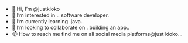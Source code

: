 - 👋 Hi, I’m @justkioko
- 👀 I’m interested in .. software developer.
- 🌱 I’m currently learning .java..
- 💞️ I’m looking to collaborate on . building an app..
- 📫 How to reach me find me on all social media platforms@just kioko...

<!---
justkioko/justkioko is a ✨ special ✨ repository because its `README.md` (this file) appears on your GitHub profile.
You can click the Preview link to take a look at your changes.
--->
